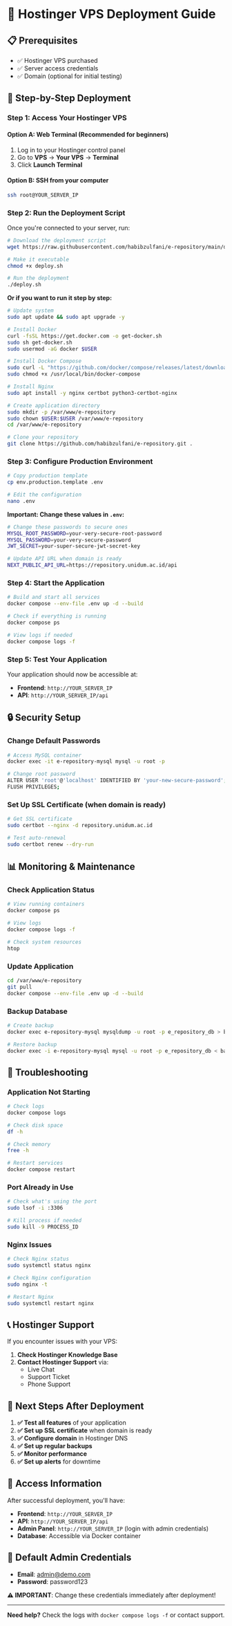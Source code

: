 # 🚀 Hostinger VPS Deployment Guide

## 📋 Prerequisites

- ✅ Hostinger VPS purchased
- ✅ Server access credentials
- ✅ Domain (optional for initial testing)

## 🔧 Step-by-Step Deployment

### **Step 1: Access Your Hostinger VPS**

#### **Option A: Web Terminal (Recommended for beginners)**
1. Log in to your Hostinger control panel
2. Go to **VPS** → **Your VPS** → **Terminal**
3. Click **Launch Terminal**

#### **Option B: SSH from your computer**
```bash
ssh root@YOUR_SERVER_IP
```

### **Step 2: Run the Deployment Script**

Once you're connected to your server, run:

```bash
# Download the deployment script
wget https://raw.githubusercontent.com/habibzulfani/e-repository/main/deploy.sh

# Make it executable
chmod +x deploy.sh

# Run the deployment
./deploy.sh
```

**Or if you want to run it step by step:**

```bash
# Update system
sudo apt update && sudo apt upgrade -y

# Install Docker
curl -fsSL https://get.docker.com -o get-docker.sh
sudo sh get-docker.sh
sudo usermod -aG docker $USER

# Install Docker Compose
sudo curl -L "https://github.com/docker/compose/releases/latest/download/docker-compose-$(uname -s)-$(uname -m)" -o /usr/local/bin/docker-compose
sudo chmod +x /usr/local/bin/docker-compose

# Install Nginx
sudo apt install -y nginx certbot python3-certbot-nginx

# Create application directory
sudo mkdir -p /var/www/e-repository
sudo chown $USER:$USER /var/www/e-repository
cd /var/www/e-repository

# Clone your repository
git clone https://github.com/habibzulfani/e-repository.git .
```

### **Step 3: Configure Production Environment**

```bash
# Copy production template
cp env.production.template .env

# Edit the configuration
nano .env
```

**Important: Change these values in `.env`:**
```bash
# Change these passwords to secure ones
MYSQL_ROOT_PASSWORD=your-very-secure-root-password
MYSQL_PASSWORD=your-very-secure-password
JWT_SECRET=your-super-secure-jwt-secret-key

# Update API URL when domain is ready
NEXT_PUBLIC_API_URL=https://repository.unidum.ac.id/api
```

### **Step 4: Start the Application**

```bash
# Build and start all services
docker compose --env-file .env up -d --build

# Check if everything is running
docker compose ps

# View logs if needed
docker compose logs -f
```

### **Step 5: Test Your Application**

Your application should now be accessible at:
- **Frontend**: `http://YOUR_SERVER_IP`
- **API**: `http://YOUR_SERVER_IP/api`

## 🔒 Security Setup

### **Change Default Passwords**
```bash
# Access MySQL container
docker exec -it e-repository-mysql mysql -u root -p

# Change root password
ALTER USER 'root'@'localhost' IDENTIFIED BY 'your-new-secure-password';
FLUSH PRIVILEGES;
```

### **Set Up SSL Certificate (when domain is ready)**
```bash
# Get SSL certificate
sudo certbot --nginx -d repository.unidum.ac.id

# Test auto-renewal
sudo certbot renew --dry-run
```

## 📊 Monitoring & Maintenance

### **Check Application Status**
```bash
# View running containers
docker compose ps

# View logs
docker compose logs -f

# Check system resources
htop
```

### **Update Application**
```bash
cd /var/www/e-repository
git pull
docker compose --env-file .env up -d --build
```

### **Backup Database**
```bash
# Create backup
docker exec e-repository-mysql mysqldump -u root -p e_repository_db > backup_$(date +%Y%m%d_%H%M%S).sql

# Restore backup
docker exec -i e-repository-mysql mysql -u root -p e_repository_db < backup_file.sql
```

## 🐛 Troubleshooting

### **Application Not Starting**
```bash
# Check logs
docker compose logs

# Check disk space
df -h

# Check memory
free -h

# Restart services
docker compose restart
```

### **Port Already in Use**
```bash
# Check what's using the port
sudo lsof -i :3306

# Kill process if needed
sudo kill -9 PROCESS_ID
```

### **Nginx Issues**
```bash
# Check Nginx status
sudo systemctl status nginx

# Check Nginx configuration
sudo nginx -t

# Restart Nginx
sudo systemctl restart nginx
```

## 📞 Hostinger Support

If you encounter issues with your VPS:

1. **Check Hostinger Knowledge Base**
2. **Contact Hostinger Support** via:
   - Live Chat
   - Support Ticket
   - Phone Support

## 🎯 Next Steps After Deployment

1. **✅ Test all features** of your application
2. **✅ Set up SSL certificate** when domain is ready
3. **✅ Configure domain** in Hostinger DNS
4. **✅ Set up regular backups**
5. **✅ Monitor performance**
6. **✅ Set up alerts** for downtime

## 📱 Access Information

After successful deployment, you'll have:

- **Frontend**: `http://YOUR_SERVER_IP`
- **API**: `http://YOUR_SERVER_IP/api`
- **Admin Panel**: `http://YOUR_SERVER_IP` (login with admin credentials)
- **Database**: Accessible via Docker container

## 🔑 Default Admin Credentials

- **Email**: admin@demo.com
- **Password**: password123

**⚠️ IMPORTANT**: Change these credentials immediately after deployment!

---

**Need help?** Check the logs with `docker compose logs -f` or contact support. 